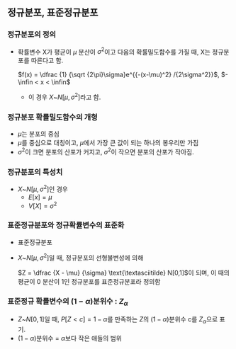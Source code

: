 ## 정규분포, 표준정규분포
### 정규분포의 정의

- 확률변수 X가 평균이 $\mu$ 분산이 $\sigma^2$이고 다음의 확률밀도함수를 가질 때, X는 정규분포를 따른다고 함.
    
    $f(x) = \dfrac {1} {\sqrt {2\pi}\sigma}e^{{-(x-\mu)^2} /{2\sigma^2}}$, $-\infin < x < \infin$
    
    - 이 경우 $X \text{\textasciitilde} N[\mu, \sigma^2]$라고 함.

### 정규분포 확률밀도함수의 개형

- $\mu$는 분포의 중심
- $\mu$를 중심으로 대칭이고, $\mu$에서 가장 큰 값이 되는 하나의 봉우리만 가짐
- $\sigma^2$이 크면 분포의 산포가 커지고, $\sigma^2$이 작으면 분포의 산포가 작아짐.

### 정규분포의 특성치

- $X \text{\textasciitilde} N[\mu, \sigma^2]$인 경우
    - $E[x] = \mu$
    - $V[X] = \sigma^2$

### 표준정규분포와 정규확률변수의 표준화

- 표준정규분포
- $X \text{\textasciitilde} N[\mu, \sigma^2]$일 때, 정규분포의 선형불변성에 의해
    
    $Z = \dfrac {X - \mu} {\sigma} \text{\textasciitilde} N[0,1]$이 되며,
    이 때의 평균이 0 분산이 1인 정규분포를 표준정규분포라 정의함
    

### 표준정규 확률변수의 $(1-\alpha)$분위수 : $Z_\alpha$

- $Z \text{\textasciitilde} N[0,1]$일 때, $P[Z < c] = 1 - \alpha$를 만족하는 $Z$의 $(1-\alpha)$분위수 c를 $Z_\alpha$으로 표기.
- $(1-\alpha)$분위수 = $\alpha$보다 작은 애들의 범위